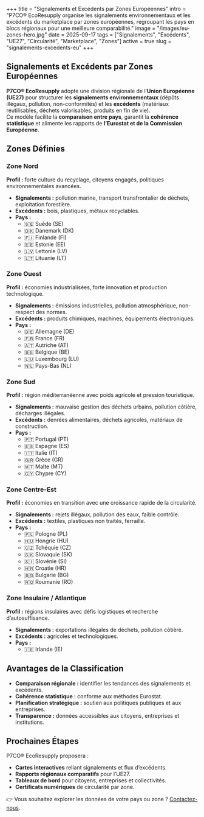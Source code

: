 +++
title = "Signalements et Excédents par Zones Européennes"
intro = "P7CO® EcoResupply organise les signalements environnementaux et les excédents du marketplace par zones européennes, regroupant les pays en blocs régionaux pour une meilleure comparabilité."
image = "/images/eu-zones-hero.jpg"
date = 2025-09-17
tags = ["Signalements", "Excédents", "UE27", "Circularité", "Marketplace", "Zones"]
active = true
slug = "signalements-excedents-eu"
+++

## Signalements et Excédents par Zones Européennes

**P7CO® EcoResupply** adopte une division régionale de l’**Union Européenne (UE27)** pour structurer les **signalements environnementaux** (dépôts illégaux, pollution, non-conformités) et les **excédents** (matériaux réutilisables, déchets valorisables, produits en fin de vie).  
Ce modèle facilite la **comparaison entre pays**, garantit la **cohérence statistique** et alimente les rapports de **l’Eurostat et de la Commission Européenne**.

## Zones Définies

### Zone Nord
**Profil :** forte culture du recyclage, citoyens engagés, politiques environnementales avancées.  
- **Signalements :** pollution marine, transport transfrontalier de déchets, exploitation forestière.  
- **Excédents :** bois, plastiques, métaux recyclables.  
- **Pays :**  
  - 🇸🇪 Suède (SE)  
  - 🇩🇰 Danemark (DK)  
  - 🇫🇮 Finlande (FI)  
  - 🇪🇪 Estonie (EE)  
  - 🇱🇻 Lettonie (LV)  
  - 🇱🇹 Lituanie (LT)  

### Zone Ouest
**Profil :** économies industrialisées, forte innovation et production technologique.  
- **Signalements :** émissions industrielles, pollution atmosphérique, non-respect des normes.  
- **Excédents :** produits chimiques, machines, équipements électroniques.  
- **Pays :**  
  - 🇩🇪 Allemagne (DE)  
  - 🇫🇷 France (FR)  
  - 🇦🇹 Autriche (AT)  
  - 🇧🇪 Belgique (BE)  
  - 🇱🇺 Luxembourg (LU)  
  - 🇳🇱 Pays-Bas (NL)  

### Zone Sud
**Profil :** région méditerranéenne avec poids agricole et pression touristique.  
- **Signalements :** mauvaise gestion des déchets urbains, pollution côtière, décharges illégales.  
- **Excédents :** denrées alimentaires, déchets agricoles, matériaux de construction.  
- **Pays :**  
  - 🇵🇹 Portugal (PT)  
  - 🇪🇸 Espagne (ES)  
  - 🇮🇹 Italie (IT)  
  - 🇬🇷 Grèce (GR)  
  - 🇲🇹 Malte (MT)  
  - 🇨🇾 Chypre (CY)  

### Zone Centre-Est
**Profil :** économies en transition avec une croissance rapide de la circularité.  
- **Signalements :** rejets illégaux, pollution des eaux, faible contrôle.  
- **Excédents :** textiles, plastiques non traités, ferraille.  
- **Pays :**  
  - 🇵🇱 Pologne (PL)  
  - 🇭🇺 Hongrie (HU)  
  - 🇨🇿 Tchéquie (CZ)  
  - 🇸🇰 Slovaquie (SK)  
  - 🇸🇮 Slovénie (SI)  
  - 🇭🇷 Croatie (HR)  
  - 🇧🇬 Bulgarie (BG)  
  - 🇷🇴 Roumanie (RO)  

### Zone Insulaire / Atlantique
**Profil :** régions insulaires avec défis logistiques et recherche d’autosuffisance.  
- **Signalements :** exportations illégales de déchets, pollution côtière.  
- **Excédents :** agricoles et technologiques.  
- **Pays :**  
  - 🇮🇪 Irlande (IE)  

## Avantages de la Classification

- **Comparaison régionale :** identifier les tendances des signalements et excédents.  
- **Cohérence statistique :** conforme aux méthodes Eurostat.  
- **Planification stratégique :** soutien aux politiques publiques et aux entreprises.  
- **Transparence :** données accessibles aux citoyens, entreprises et institutions.  

## Prochaines Étapes

P7CO® EcoResupply proposera :  
- **Cartes interactives** reliant signalements et flux d’excédents.  
- **Rapports régionaux comparatifs** pour l’UE27.  
- **Tableaux de bord** pour citoyens, entreprises et collectivités.  
- **Certificats numériques** de circularité par zone.  

👉 Vous souhaitez explorer les données de votre pays ou zone ? [Contactez-nous](/fr/home/contact).
